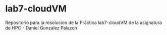 # lab7-cloudVM
Repositorio para la resolucion de la Práctica lab7-cloudVM de la asignatura de HPC - Daniel Gonzalez Palazon
